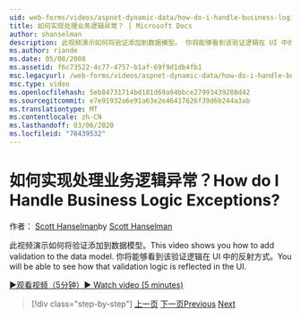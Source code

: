 ```yaml
---
uid: web-forms/videos/aspnet-dynamic-data/how-do-i-handle-business-logic-exceptions
title: 如何实现处理业务逻辑异常？ | Microsoft Docs
author: shanselman
description: 此视频演示如何将验证添加到数据模型。 你将能够看到该验证逻辑在 UI 中的反射方式。
ms.author: riande
ms.date: 05/08/2008
ms.assetid: f6c73522-4c77-4757-b1af-69f9d1db4fb1
msc.legacyurl: /web-forms/videos/aspnet-dynamic-data/how-do-i-handle-business-logic-exceptions
msc.type: video
ms.openlocfilehash: 5eb84731714bd181d69a94bbce27993439288d42
ms.sourcegitcommit: e7e91932a6e91a63e2e46417626f39d6b244a3ab
ms.translationtype: MT
ms.contentlocale: zh-CN
ms.lasthandoff: 03/06/2020
ms.locfileid: "78439532"
---
```

# <a name="how-do-i-handle-business-logic-exceptions"></a><span data-ttu-id="53c23-105">如何实现处理业务逻辑异常？</span><span class="sxs-lookup"><span data-stu-id="53c23-105">How do I Handle Business Logic Exceptions?</span></span>

<span data-ttu-id="53c23-106">作者： [Scott Hanselman](https://github.com/shanselman)</span><span class="sxs-lookup"><span data-stu-id="53c23-106">by [Scott Hanselman](https://github.com/shanselman)</span></span>

<span data-ttu-id="53c23-107">此视频演示如何将验证添加到数据模型。</span><span class="sxs-lookup"><span data-stu-id="53c23-107">This video shows you how to add validation to the data model.</span></span> <span data-ttu-id="53c23-108">你将能够看到该验证逻辑在 UI 中的反射方式。</span><span class="sxs-lookup"><span data-stu-id="53c23-108">You will be able to see how that validation logic is reflected in the UI.</span></span>

[<span data-ttu-id="53c23-109">&#9654;观看视频（5分钟）</span><span class="sxs-lookup"><span data-stu-id="53c23-109">&#9654; Watch video (5 minutes)</span></span>](https://channel9.msdn.com/Blogs/ASP-NET-Site-Videos/how-do-i-handle-business-logic-exceptions)

> [!div class="step-by-step"]
> <span data-ttu-id="53c23-110">[上一页](how-do-i-change-how-my-fields-render.md)
> [下一页](how-do-i-make-custom-pages.md)</span><span class="sxs-lookup"><span data-stu-id="53c23-110">[Previous](how-do-i-change-how-my-fields-render.md)
[Next](how-do-i-make-custom-pages.md)</span></span>
